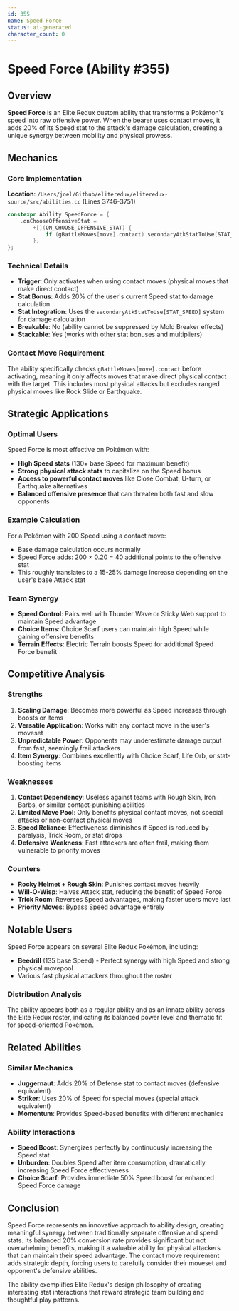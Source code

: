 ```yaml
---
id: 355
name: Speed Force
status: ai-generated
character_count: 0
---
```


# Speed Force (Ability #355)

## Overview

**Speed Force** is an Elite Redux custom ability that transforms a Pokémon's speed into raw offensive power. When the bearer uses contact moves, it adds 20% of its Speed stat to the attack's damage calculation, creating a unique synergy between mobility and physical prowess.

## Mechanics

### Core Implementation
**Location**: `/Users/joel/Github/eliteredux/eliteredux-source/src/abilities.cc` (Lines 3746-3751)

```cpp
constexpr Ability SpeedForce = {
    .onChooseOffensiveStat =
        +[](ON_CHOOSE_OFFENSIVE_STAT) {
            if (gBattleMoves[move].contact) secondaryAtkStatToUse[STAT_SPEED] += 20;
        },
};
```

### Technical Details
- **Trigger**: Only activates when using contact moves (physical moves that make direct contact)
- **Stat Bonus**: Adds 20% of the user's current Speed stat to damage calculation
- **Stat Integration**: Uses the `secondaryAtkStatToUse[STAT_SPEED]` system for damage calculation
- **Breakable**: No (ability cannot be suppressed by Mold Breaker effects)
- **Stackable**: Yes (works with other stat bonuses and multipliers)

### Contact Move Requirement
The ability specifically checks `gBattleMoves[move].contact` before activating, meaning it only affects moves that make direct physical contact with the target. This includes most physical attacks but excludes ranged physical moves like Rock Slide or Earthquake.

## Strategic Applications

### Optimal Users
Speed Force is most effective on Pokémon with:
- **High Speed stats** (130+ base Speed for maximum benefit)
- **Strong physical attack stats** to capitalize on the Speed bonus
- **Access to powerful contact moves** like Close Combat, U-turn, or Earthquake alternatives
- **Balanced offensive presence** that can threaten both fast and slow opponents

### Example Calculation
For a Pokémon with 200 Speed using a contact move:
- Base damage calculation occurs normally
- Speed Force adds: 200 × 0.20 = 40 additional points to the offensive stat
- This roughly translates to a 15-25% damage increase depending on the user's base Attack stat

### Team Synergy
- **Speed Control**: Pairs well with Thunder Wave or Sticky Web support to maintain Speed advantage
- **Choice Items**: Choice Scarf users can maintain high Speed while gaining offensive benefits
- **Terrain Effects**: Electric Terrain boosts Speed for additional Speed Force benefit

## Competitive Analysis

### Strengths
1. **Scaling Damage**: Becomes more powerful as Speed increases through boosts or items
2. **Versatile Application**: Works with any contact move in the user's moveset
3. **Unpredictable Power**: Opponents may underestimate damage output from fast, seemingly frail attackers
4. **Item Synergy**: Combines excellently with Choice Scarf, Life Orb, or stat-boosting items

### Weaknesses
1. **Contact Dependency**: Useless against teams with Rough Skin, Iron Barbs, or similar contact-punishing abilities
2. **Limited Move Pool**: Only benefits physical contact moves, not special attacks or non-contact physical moves
3. **Speed Reliance**: Effectiveness diminishes if Speed is reduced by paralysis, Trick Room, or stat drops
4. **Defensive Weakness**: Fast attackers are often frail, making them vulnerable to priority moves

### Counters
- **Rocky Helmet + Rough Skin**: Punishes contact moves heavily
- **Will-O-Wisp**: Halves Attack stat, reducing the benefit of Speed Force
- **Trick Room**: Reverses Speed advantages, making faster users move last
- **Priority Moves**: Bypass Speed advantage entirely

## Notable Users

Speed Force appears on several Elite Redux Pokémon, including:
- **Beedrill** (135 base Speed) - Perfect synergy with high Speed and strong physical movepool
- Various fast physical attackers throughout the roster

### Distribution Analysis
The ability appears both as a regular ability and as an innate ability across the Elite Redux roster, indicating its balanced power level and thematic fit for speed-oriented Pokémon.

## Related Abilities

### Similar Mechanics
- **Juggernaut**: Adds 20% of Defense stat to contact moves (defensive equivalent)
- **Striker**: Uses 20% of Speed for special moves (special attack equivalent)
- **Momentum**: Provides Speed-based benefits with different mechanics

### Ability Interactions
- **Speed Boost**: Synergizes perfectly by continuously increasing the Speed stat
- **Unburden**: Doubles Speed after item consumption, dramatically increasing Speed Force effectiveness
- **Choice Scarf**: Provides immediate 50% Speed boost for enhanced Speed Force damage

## Conclusion

Speed Force represents an innovative approach to ability design, creating meaningful synergy between traditionally separate offensive and speed stats. Its balanced 20% conversion rate provides significant but not overwhelming benefits, making it a valuable ability for physical attackers that can maintain their speed advantage. The contact move requirement adds strategic depth, forcing users to carefully consider their moveset and opponent's defensive abilities.

The ability exemplifies Elite Redux's design philosophy of creating interesting stat interactions that reward strategic team building and thoughtful play patterns.